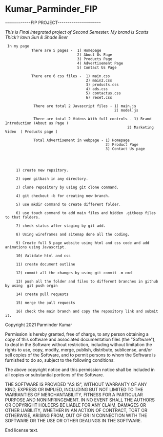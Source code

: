 # Kumar_Parminder_FIP
                     
-------------FIP PROJECT----------------------

*This is Final integrated project of Second Semester. My brand is Scotts Thick'r lawn Sun & Shade Beer*



   
     In my page 
                There are 5 pages -  1) Homepage
                                     2) About Us Page
                                     3) Products Page
                                     4) Advertisement Page
                                     5) Contact Us Page
               
                There are 6 css files -  1) main.css
                                         2) main2.css
                                         3) products.css
                                         4) ads.css
                                         5) contactus.css
                                         6) reset.css
                 
                 There are total 2 Javascript files - 1) main.js
                                                      2) model.js
                 
                 There are total 2 Videos With full controls - 1) Brand Introduction (About us Page )
                                                            2) Marketing Video  ( Products page )
                                                   
                 Total Advertisement in webpage - 1) Homepage
                                                  2) Product Page
                                                  3) Contact Us page
                                             
                                                            
                                                              
   
         1) create new repsitory.
         
         2) open gitbash in any directory.
         
         3) clone repository by using git clone command.

         4) git checkout -b for creating new branch.

         5) use mkdir command to create different folder.
         
         6) use touch command to add main files and hidden .gitkeep files to that folders.
         
         7) check status after staging by git add.

         8) Using wireframes and sitemap done all the coding.
         
         9) Create full 5 page website using html and css code and add animations using Javascript.
         
         10) Validate html and css 
         
         11) create document outline
         
         12) commit all the changes by using git commit -m cmd
        
         13) push all the folder and files to different branches in github by using  git push orgin 
        
         14) create pull requests 
         
         15) merge the pull requests 
         
         16) check the main branch and copy the repository link and submit it. 

           
           
           
           
Copyright 2021 Parminder Kumar

Permission is hereby granted, free of charge, to any person obtaining a copy of this software and associated documentation files (the "Software"), to deal in the Software without restriction, including without limitation the rights to use, copy, modify, merge, publish, distribute, sublicense, and/or sell copies of the Software, and to permit persons to whom the Software is furnished to do so, subject to the following conditions:

The above copyright notice and this permission notice shall be included in all copies or substantial portions of the Software.

THE SOFTWARE IS PROVIDED "AS IS", WITHOUT WARRANTY OF ANY KIND, EXPRESS OR IMPLIED, INCLUDING BUT NOT LIMITED TO THE WARRANTIES OF MERCHANTABILITY, FITNESS FOR A PARTICULAR PURPOSE AND NONINFRINGEMENT. IN NO EVENT SHALL THE AUTHORS OR COPYRIGHT HOLDERS BE LIABLE FOR ANY CLAIM, DAMAGES OR OTHER LIABILITY, WHETHER IN AN ACTION OF CONTRACT, TORT OR OTHERWISE, ARISING FROM, OUT OF OR IN CONNECTION WITH THE SOFTWARE OR THE USE OR OTHER DEALINGS IN THE SOFTWARE.

End license text.
